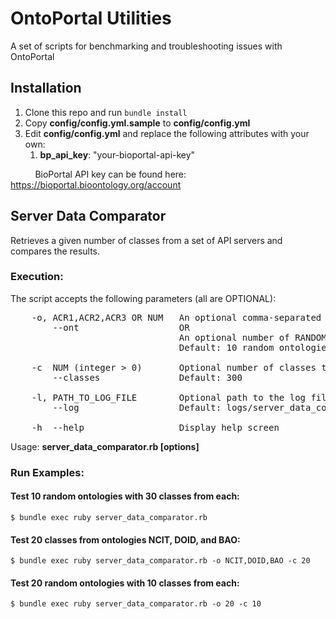 # OntoPortal Utilities
A set of scripts for benchmarking and troubleshooting issues with OntoPortal

## Installation
1. Clone this repo and run `bundle install`
2. Copy __config/config.yml.sample__ to __config/config.yml__
3. Edit __config/config.yml__ and replace the following attributes with your own:
    1. __bp_api_key__: "your-bioportal-api-key"
   
&nbsp;&nbsp;&nbsp;&nbsp;&nbsp;&nbsp;&nbsp;&nbsp;&nbsp;&nbsp;BioPortal API key can be found here: https://bioportal.bioontology.org/account

## Server Data Comparator
Retrieves a given number of classes from a set of API servers and compares the results.

### Execution:
The script accepts the following parameters (all are OPTIONAL):
<pre>
    -o, ACR1,ACR2,ACR3 OR NUM   An optional comma-separated list of ontologies to test 
        --ont                   OR 
                                An optional number of RANDOM ontologies to test
                                Default: 10 random ontologies
        
    -c  NUM (integer > 0)       Optional number of classes to test per ontology
        --classes               Default: 300
     
    -l, PATH_TO_LOG_FILE        Optional path to the log file        
        --log                   Default: logs/server_data_comparator-run.log
         
    -h  --help                  Display help screen
</pre>

Usage: __server_data_comparator.rb [options]__

### Run Examples:
#### Test 10 random ontologies with 30 classes from each:
`$ bundle exec ruby server_data_comparator.rb`

#### Test 20 classes from ontologies NCIT, DOID, and BAO:
`$ bundle exec ruby server_data_comparator.rb -o NCIT,DOID,BAO -c 20`

#### Test 20 random ontologies with 10 classes from each:
`$ bundle exec ruby server_data_comparator.rb -o 20 -c 10`

 